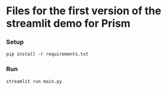 # Files for the first version of the streamlit demo for Prism
### Setup
`pip install -r requirements.txt`
### Run
`streamlit run main.py`

